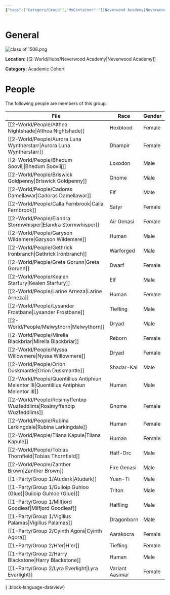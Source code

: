 ```yaml
---
{"tags":["Category/Group"],"MyContainer":"[[Neverwood Academy|Neverwood Academy]]","MyCategory":"Academic Cohort","image":"class of 1508.png","obsidianUIMode":"preview","leader":null,"officers":null,"members":null,"initiates":null,"faction":null,"primary_contact":null,"benefits":[{"standing":1,"reward":"What do they get at level 1?"},{"standing":2,"reward":"What do they get at level 2?"},{"standing":3,"reward":"What do they get at level 3?"}],"dg-publish":true,"permalink":"/2-world/groups/cohort-of-1508/","dgPassFrontmatter":true,"updated":"2025-09-28T23:15:22.000+01:00"}
---
```



# General

![class of 1508.png](/img/user/z_Assets/classLogos/class%20of%201508.png)

**Location:** [[2-World/Hubs/Neverwood Academy\|Neverwood Academy]]

**Category:** Academic Cohort 

# People

The following people are members of this group.  


| File                                                                                         | Race            | Gender | College     |
| -------------------------------------------------------------------------------------------- | --------------- | ------ | ----------- |
| [[2-World/People/Althea Nightshade\|Althea Nightshade]]                                   | Hexblood        | Female | Witherbloom |
| [[2-World/People/Aurora Luna Wyntherstarr\|Aurora Luna Wyntherstarr]]                     | Dhampir         | Female | Witherbloom |
| [[2-World/People/Bhedum Sooviij\|Bhedum Sooviij]]                                         | Loxodon         | Male   | Lorehold    |
| [[2-World/People/Briswick Goldpenny\|Briswick Goldpenny]]                                 | Gnome           | Male   | Quandrix    |
| [[2-World/People/Cadoras Damellawar\|Cadoras Damellawar]]                                 | Elf             | Male   | Quandrix    |
| [[2-World/People/Calla Fernbrook\|Calla Fernbrook]]                                       | Satyr           | Female | Lorehold    |
| [[2-World/People/Elandra Stormwhisper\|Elandra Stormwhisper]]                             | Air Genasi      | Female | Prismari    |
| [[2-World/People/Garyson Wildemere\|Garyson Wildemere]]                                   | Human           | Male   | Silverquill |
| [[2-World/People/Gethrick Ironbranch\|Gethrick Ironbranch]]                               | Warforged       | Male   | Quandrix    |
| [[2-World/People/Greta Gorunn\|Greta Gorunn]]                                             | Dwarf           | Female | Lorehold    |
| [[2-World/People/Kealen Starfury\|Kealen Starfury]]                                       | Elf             | Male   | Silverquill |
| [[2-World/People/Larine Arneza\|Larine Arneza]]                                           | Human           | Female | Quandrix    |
| [[2-World/People/Lysander Frostbane\|Lysander Frostbane]]                                 | Tiefling        | Male   | Prismari    |
| [[2-World/People/Melwythorn\|Melwythorn]]                                                 | Dryad           | Male   | Witherbloom |
| [[2-World/People/Mirella Blackbriar\|Mirella Blackbriar]]                                 | Reborn          | Female | Witherbloom |
| [[2-World/People/Nyssa Willowmere\|Nyssa Willowmere]]                                     | Dryad           | Female | Witherbloom |
| [[2-World/People/Orion Duskmantle\|Orion Duskmantle]]                                     | Shadar-Kai      | Male   | Silverquill |
| [[2-World/People/Quentillius Antiphiun Melentor III\|Quentillius Antiphiun Melentor III]] | Human           | Male   | Prismari    |
| [[2-World/People/Rosimyffenbip Wuzfeddlims\|Rosimyffenbip Wuzfeddlims]]                   | Gnome           | Female | Lorehold    |
| [[2-World/People/Rubina Larkingdale\|Rubina Larkingdale]]                                 | Human           | Female | Silverquill |
| [[2-World/People/Tilana Kapule\|Tilana Kapule]]                                           | Human           | Female | Quandrix    |
| [[2-World/People/Tobias Thornfield\|Tobias Thornfield]]                                   | Half-Orc        | Male   | Lorehold    |
| [[2-World/People/Zanther Brown\|Zanther Brown]]                                           | Fire Genasi     | Male   | Prismari    |
| [[1-Party/Group 1/Atudark\|Atudark]]                                                      | Yuan-Ti         | Male   | Witherbloom |
| [[1-Party/Group 1/Guiloip Guhloo (Glue)\|Guiloip Guhloo (Glue)]]                          | Triton          | Male   | Witherbloom |
| [[1-Party/Group 1/Milfjord Goodleaf\|Milfjord Goodleaf]]                                  | Halfling        | Male   | Witherbloom |
| [[1-Party/Group 1/Vigilius Palamas\|Vigilius Palamas]]                                    | Dragonborn      | Male   | Quandrix    |
| [[1-Party/Group 2/Cyinth Agora\|Cyinth Agora]]                                            | Aarakocra       | Female | Lorehold    |
| [[1-Party/Group 2/H'er\|H'er]]                                                            | Tiefling        | Female | Prismari    |
| [[1-Party/Group 2/Harry Blackstone\|Harry Blackstone]]                                    | Human           | Male   | Quandrix    |
| [[1-Party/Group 2/Lyra Everlight\|Lyra Everlight]]                                        | Variant Aasimar | Female | Silverquill |

{ .block-language-dataview}
